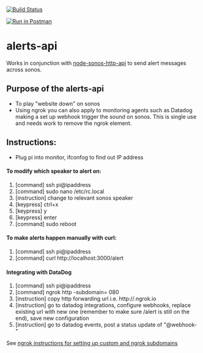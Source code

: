 [![Build Status](https://travis-ci.org/sonos-alerts/alerts-api.svg?branch=master)](https://travis-ci.org/sonos-alerts/alerts-api)

[![Run in Postman](https://run.pstmn.io/button.svg)](https://app.getpostman.com/run-collection/1b09cff1b095a190f222)

# alerts-api

Works in conjunction with [node-sonos-http-api](https://github.com/sonos-alerts/node-sonos-http-api) to send alert messages across sonos. 

## Purpose of the alerts-api 

+ To play "website down" on sonos
+ Using ngrok you can also apply to monitoring agents such as Datadog making a set up webhook trigger the sound on sonos. This is single use and needs work to remove the ngrok element.

## Instructions:

+ Plug pi into monitor, ifconfog to find out IP address

#### To modify which speaker to alert on:

1. [command] ssh pi@ipaddress
2. [command] sudo nano /etc/rc.local
3. [instruction] change to relevant sonos speaker
4. [keypress] ctrl+x
5. [keypress] y
6. [keypress] enter
7. [command] sudo reboot

#### To make alerts happen manually with curl:

1. [command] ssh pi@ipaddress
2. [command] curl http://localhost:3000/alert


#### Integrating with DataDog

1. [command] ssh pi@ipaddress
2. [command] ngrok http -subdomain=<subdomainName> 080
3. [instruction] copy http forwarding url i.e. http://<subdomainName>.ngrok.io
4. [instruction] go to datadog integrations, configure webhooks, replace existing url with new one (remember to make sure /alert is still on the end), save new configuration
5. [instruction] go to datadog events, post a status update of "@webhook-<nameOfWebhook> <message>" 

See [ngrok instructions for setting up custom and ngrok subdomains](https://ngrok.com/docs#subdomain)
